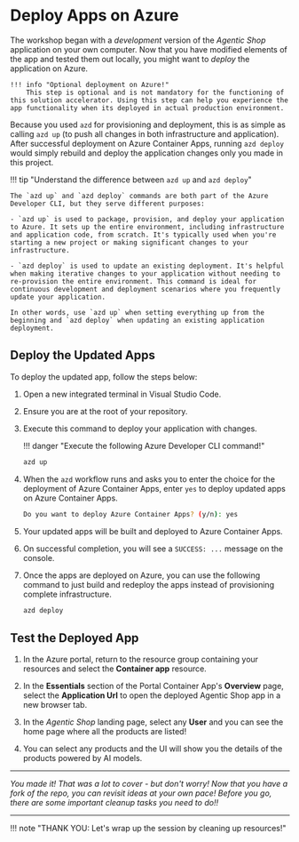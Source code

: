 # Deploy Apps on Azure

The workshop began with a _development_ version of the _Agentic Shop_ application on your own computer. Now that you have modified elements of the app and tested them out locally, you might want to _deploy_ the application on Azure. 

    !!! info "Optional deployment on Azure!"
        This step is optional and is not mandatory for the functioning of this solution accelerator. Using this step can help you experience the app functionality when its deployed in actual production environment.

Because you used `azd` for provisioning and deployment, this is as simple as calling `azd up` (to push all changes in both infrastructure and application). After successful deployment on Azure Container Apps, running `azd deploy` would simply rebuild and deploy the application changes only you made in this project.

!!! tip "Understand the difference between `azd up` and `azd deploy`"

    The `azd up` and `azd deploy` commands are both part of the Azure Developer CLI, but they serve different purposes:

    - `azd up` is used to package, provision, and deploy your application to Azure. It sets up the entire environment, including infrastructure and application code, from scratch. It's typically used when you're starting a new project or making significant changes to your infrastructure.

    - `azd deploy` is used to update an existing deployment. It's helpful when making iterative changes to your application without needing to re-provision the entire environment. This command is ideal for continuous development and deployment scenarios where you frequently update your application.

    In other words, use `azd up` when setting everything up from the beginning and `azd deploy` when updating an existing application deployment.

## Deploy the Updated Apps

To deploy the updated app, follow the steps below:

1. Open a new integrated terminal in Visual Studio Code.

2. Ensure you are at the root of your repository.

3. Execute this command to deploy your application with changes.

    !!! danger "Execute the following Azure Developer CLI command!"

    ```bash title=""
    azd up
    ```

4. When the `azd` workflow runs and asks you to enter the choice for the deployment of Azure Container Apps, enter `yes` to deploy updated apps on Azure Container Apps. 

    ```bash title=""
    Do you want to deploy Azure Container Apps? (y/n): yes
    ```

5. Your updated apps will be built and deployed to Azure Container Apps.

6. On successful completion, you will see a `SUCCESS: ...` message on the console.

7. Once the apps are deployed on Azure, you can use the following command to just build and redeploy the apps instead of provisioning complete infrastructure.

    ```bash title=""
    azd deploy
    ```

## Test the Deployed App

1. In the Azure portal, return to the resource group containing your resources and select the **Container app** resource.


2. In the **Essentials** section of the Portal Container App's **Overview** page, select the **Application Url** to open the deployed Agentic Shop app in a new browser tab.


3. In the _Agentic Shop_ landing page, select any **User** and you can see the home page where all the products are listed!


4. You can select any products and the UI will show you the details of the products powered by AI models.


---

_You made it! That was a lot to cover - but don't worry! Now that you have a fork of the repo, you can revisit ideas at your own pace! Before you go, there are some important cleanup tasks you need to do!!_

---

!!! note "THANK YOU: Let's wrap up the session by cleaning up resources!"